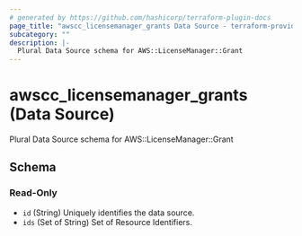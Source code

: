 ```yaml
---
# generated by https://github.com/hashicorp/terraform-plugin-docs
page_title: "awscc_licensemanager_grants Data Source - terraform-provider-awscc"
subcategory: ""
description: |-
  Plural Data Source schema for AWS::LicenseManager::Grant
---
```


# awscc_licensemanager_grants (Data Source)

Plural Data Source schema for AWS::LicenseManager::Grant



<!-- schema generated by tfplugindocs -->
## Schema

### Read-Only

- `id` (String) Uniquely identifies the data source.
- `ids` (Set of String) Set of Resource Identifiers.
